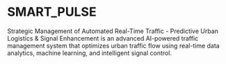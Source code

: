 # SMART_PULSE
Strategic Management of Automated Real-Time Traffic - Predictive Urban Logistics &amp; Signal Enhancement is an advanced AI-powered traffic management system that optimizes urban traffic flow using real-time data analytics, machine learning, and intelligent signal control.
